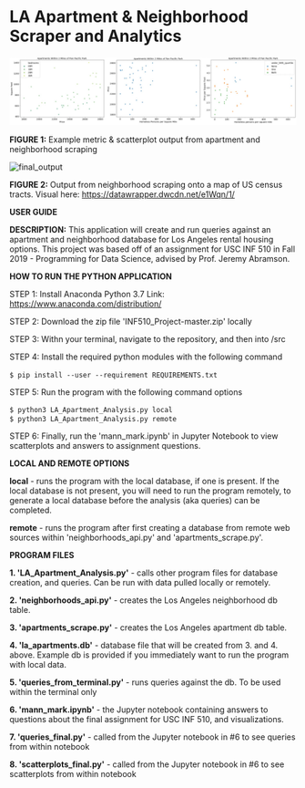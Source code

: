 # LA Apartment & Neighborhood Scraper and Analytics

![final_output](/images/scatterplots.jpg)

**FIGURE 1:** Example metric & scatterplot output from apartment and neighborhood scraping

![final_output](/images/homeless_map.jpg)

**FIGURE 2:** Output from neighborhood scraping onto a map of US census tracts. Visual here: https://datawrapper.dwcdn.net/e1Wqn/1/

**USER GUIDE**

**DESCRIPTION:** This application will create and run queries against an apartment and neighborhood database for Los Angeles rental housing options. This project was based off of an assignment for USC INF 510 in Fall 2019 - Programming for Data Science, advised by Prof. Jeremy Abramson. 

**HOW TO RUN THE PYTHON APPLICATION**

STEP 1: Install Anaconda Python 3.7
	Link: https://www.anaconda.com/distribution/

STEP 2: Download the zip file 'INF510_Project-master.zip' locally

STEP 3: Withn your terminal, navigate to the repository, and then into /src

STEP 4: Install the required python modules with the following command

```$ pip install --user --requirement REQUIREMENTS.txt```

STEP 5: Run the program with the following command options 
```
$ python3 LA_Apartment_Analysis.py local
$ python3 LA_Apartment_Analysis.py remote
```

STEP 6: Finally, run the 'mann_mark.ipynb' in Jupyter Notebook to view scatterplots and answers to assignment questions.  

**LOCAL AND REMOTE OPTIONS**

**local** - runs the program with the local database, if one is present. If the local database is not present, you will need to run the program remotely, to generate a local database before the analysis (aka queries) can be completed. 

**remote** - runs the program after first creating a database from remote web sources within 'neighborhoods_api.py' and 'apartments_scrape.py'.


**PROGRAM FILES**

**1. 'LA_Apartment_Analysis.py'** - calls other program files for database creation, and queries. Can be run with data pulled locally or remotely.

**2. 'neighborhoods_api.py'** - creates the Los Angeles neighborhood db table.

**3. 'apartments_scrape.py'** - creates the Los Angeles apartment db table.

**4. 'la_apartments.db'** - database file that will be created from 3. and 4. above. Example db is provided if you immediately want to run the program with local data. 

**5. 'queries_from_terminal.py'** - runs queries against the db. To be used within the terminal only

**6. 'mann_mark.ipynb'** - the Jupyter notebook containing answers to questions about the final assignment for USC INF 510, and visualizations. 

**7. 'queries_final.py'** - called from the Jupyter notebook in #6 to see queries from within notebook

**8. 'scatterplots_final.py'** - called from the Jupyter notebook in #6 to see scatterplots from within notebook 
